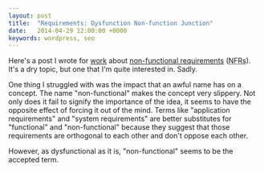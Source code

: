```yaml
---
layout: post
title:  "Requirements: Dysfunction Non-function Junction"
date:   2014-04-29 12:00:00 +0000
keywords: wordpress, seo
---
```


Here's a post I wrote for [work](http://intelliware.com) about [non-functional requirements](http://i-proving.com/2014/04/29/non-functional-requirements-are-underappreciated/) (<abbr class=".initialism" title="non-functional requirements">NFRs</abbr>). It's a dry topic, but one that I'm quite interested in. Sadly.

One thing I struggled with was the impact that an awful name has on a concept. The name "non-functional" makes the concept very slippery. Not only does it fail to signify the importance of the idea, it seems to have the opposite effect of forcing it out of the mind. Terms like "application requirements" and "system requirements" are better substitutes for "functional" and "non-functional" because they suggest that those requirements are orthogonal to each other and don't oppose each other.

However, as dysfunctional as it is, "non-functional" seems to be the accepted term.
